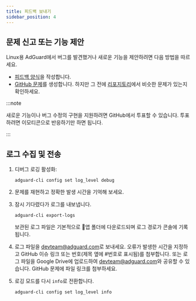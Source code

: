 ```yaml
---
title: 피드백 보내기
sidebar_position: 4
---
```


## 문제 신고 또는 기능 제안

Linux용 AdGuard에서 버그를 발견했거나 새로운 기능을 제안하려면 다음 방법을 따르세요.

- [피드백 양식](https://surveys.adguard.com/en/adguard_linux/form.html)을 작성합니다.
- [GitHub 문제](https://github.com/AdguardTeam/AdGuardCLI/issues/new/choose)를 생성합니다. 하지만 그 전에 [리포지토리](https://github.com/AdguardTeam/AdGuardCLI/issues?q=is%3Aissue)에서 비슷한 문제가 있는지 확인하세요.

:::note

새로운 기능이나 버그 수정의 구현을 지원하려면 GitHub에서 투표할 수 있습니다. 투표하려면 이모티콘으로 반응하기만 하면 됩니다.

:::

## 로그 수집 및 전송

1. 디버그 로깅 활성화:

   `adguard-cli config set log_level debug`

2. 문제를 재현하고 정확한 발생 시간을 기억해 보세요.

3. 잠시 기다렸다가 로그를 내보냅니다.

   `adguard-cli export-logs`

   보관된 로그 파일은 기본적으로 앱 폴더에 다운로드되며 로그 경로가 콘솔에 기록됩니다.

4. 로그 파일을 <devteam@adguard.com>로 보내세요. 오류가 발생한 시간을 지정하고 GitHub 이슈 링크 또는 번호(제목 옆에 #번호로 표시됨)를 첨부합니다. 또는 로그 파일을 Google Drive에 업로드하여 <devteam@adguard.com>와 공유할 수 있습니다. GitHub 문제에 파일 링크를 첨부하세요.

5. 로깅 모드를 다시 `info`로 전환합니다.

   `adguard-cli config set log_level info`
